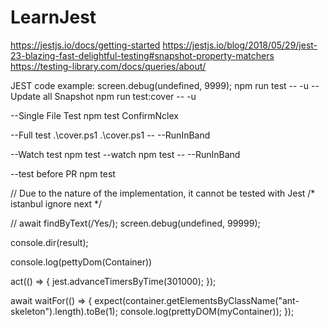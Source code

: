 # LearnJest

https://jestjs.io/docs/getting-started
https://jestjs.io/blog/2018/05/29/jest-23-blazing-fast-delightful-testing#snapshot-property-matchers
https://testing-library.com/docs/queries/about/


JEST code example:
screen.debug(undefined, 9999);
npm run test -- -u
--Update all Snapshot
npm run test:cover -- -u

--Single File Test
npm test ConfirmNclex

--Full test
.\cover.ps1
.\cover.ps1 -- --RunInBand

--Watch test
npm test --watch
npm test -- --RunInBand

--test before PR
npm test


// Due to the nature of the implementation, it cannot be tested with Jest
/* istanbul ignore next */

// await findByText(/Yes/);
screen.debug(undefined, 99999);

console.dir(result);

console.log(pettyDom(Container))

act(() => {
    jest.advanceTimersByTime(301000);
});


await waitFor(() => {
    expect(container.getElementsByClassName("ant-skeleton").length).toBe(1);
    console.log(prettyDOM(myContainer));
});
